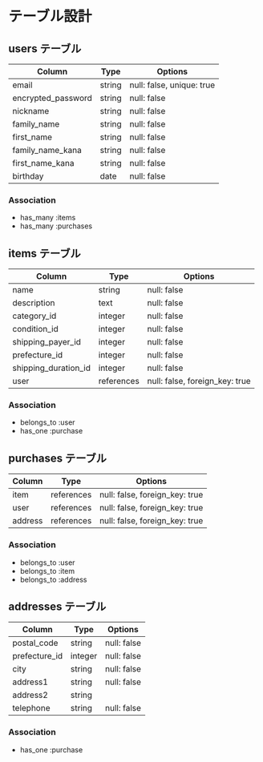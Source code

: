 # テーブル設計

## users テーブル

| Column             | Type        | Options     |
| ------------------ | ----------- | ----------- |
| email              | string      | null: false, unique: true |
| encrypted_password | string      | null: false |
| nickname           | string      | null: false |
| family_name        | string      | null: false |
| first_name         | string      | null: false |
| family_name_kana   | string      | null: false |
| first_name_kana    | string      | null: false |
| birthday           | date        | null: false |


### Association

- has_many :items
- has_many :purchases



## items テーブル

| Column                | Type          | Options                        |
| --------------------- | ------------- | ------------------------------ |
| name                  | string        | null: false                    |
| description           | text          | null: false                    |
| category_id           | integer       | null: false                    |
| condition_id          | integer       | null: false                    |
| shipping_payer_id     | integer       | null: false                    |
| prefecture_id         | integer       | null: false                    |
| shipping_duration_id  | integer       | null: false                    |
| user                  | references    | null: false, foreign_key: true |


### Association

- belongs_to :user
- has_one    :purchase



##  purchases テーブル

| Column    | Type       | Options                        |
| --------- | ---------- | ------------------------------ |
| item      | references | null: false, foreign_key: true |
| user      | references | null: false, foreign_key: true |
| address   | references | null: false, foreign_key: true |

### Association

- belongs_to :user
- belongs_to :item
- belongs_to :address


## addresses テーブル

| Column        | Type       | Options                        |
| ------------- | ---------- | ------------------------------ |
| postal_code   | string     | null: false                    |
| prefecture_id | integer    | null: false                    |
| city          | string     | null: false                    |
| address1      | string     | null: false                    |
| address2      | string     |                                |
| telephone     | string     | null: false                    |

### Association

- has_one :purchase
